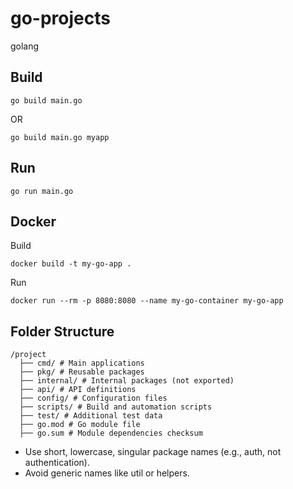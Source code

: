 # go-projects

golang

## Build

`go build main.go`

OR

`go build main.go myapp`

## Run

`go run main.go`

## Docker

Build

`docker build -t my-go-app .`

Run

`docker run --rm -p 8080:8080 --name my-go-container my-go-app`

## Folder Structure

```
/project
  ├── cmd/ # Main applications
  ├── pkg/ # Reusable packages
  ├── internal/ # Internal packages (not exported)
  ├── api/ # API definitions
  ├── config/ # Configuration files
  ├── scripts/ # Build and automation scripts
  ├── test/ # Additional test data
  ├── go.mod # Go module file
  ├── go.sum # Module dependencies checksum
```

- Use short, lowercase, singular package names (e.g., auth, not authentication).
- Avoid generic names like util or helpers.
